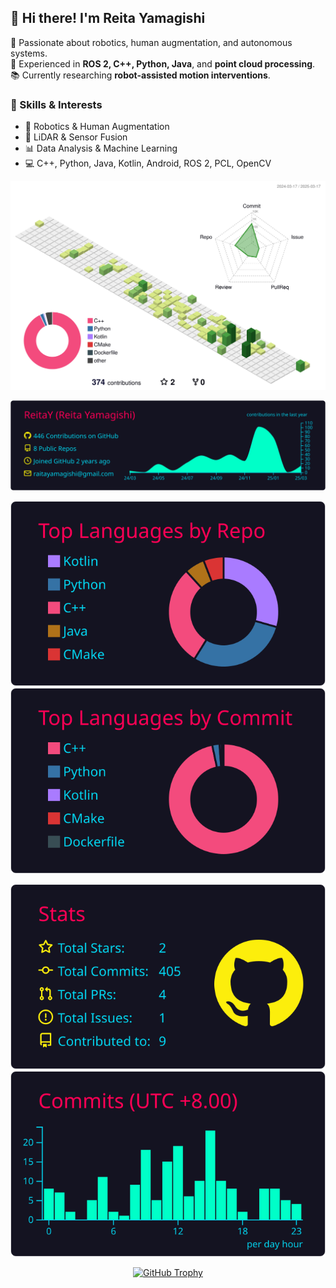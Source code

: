 ## 👋 Hi there! I'm Reita Yamagishi

🚀 Passionate about robotics, human augmentation, and autonomous systems.  
🔧 Experienced in **ROS 2, C++, Python, Java**, and **point cloud processing**.  
📚 Currently researching **robot-assisted motion interventions**.  

### 🔧 Skills & Interests
- 🤖 Robotics & Human Augmentation
- 📡 LiDAR & Sensor Fusion
- 📊 Data Analysis & Machine Learning
- 💻 C++, Python, Java, Kotlin, Android, ROS 2, PCL, OpenCV

![](./profile-3d-contrib/profile-green-animate.svg)

<p align="center">
  <a href="https://github.com/vn7n24fzkq/github-profile-summary-cards">
    <img src="https://raw.githubusercontent.com/ReitaY/ReitaY/main/profile-summary-card-output/2077/0-profile-details.svg">
  </a>
</p>

<p align="center">
  <a href="https://github.com/vn7n24fzkq/github-profile-summary-cards">
    <img src="https://raw.githubusercontent.com/ReitaY/ReitaY/main/profile-summary-card-output/2077/1-repos-per-language.svg">
    <img src="https://raw.githubusercontent.com/ReitaY/ReitaY/main/profile-summary-card-output/2077/2-most-commit-language.svg">
  </a>
</p>

<p align="center">
  <a href="https://github.com/vn7n24fzkq/github-profile-summary-cards">
    <img src="https://raw.githubusercontent.com/ReitaY/ReitaY/main/profile-summary-card-output/2077/3-stats.svg">
    <img src="https://raw.githubusercontent.com/ReitaY/ReitaY/main/profile-summary-card-output/2077/4-productive-time.svg">
  </a>
</p>

<p align="center">
  <a href="https://github.com/ryo-ma/github-profile-trophy">
    <img src="https://github-profile-trophy.vercel.app/?username=ReitaY&theme=onedark" alt="GitHub Trophy">
  </a>
</p>
